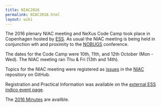 ```yaml
---
title: NIAC2016
permalink: NIAC2016.html
layout: wiki
---
```


The 2016 plenary NIAC meeting and NeXus Code Camp 
took place in Copenhagen hosted by
[ESS](https://europeanspallationsource.se/data-management-and-software-centre).
As usual the NIAC meeting is being held in conjunction wth and proximity
to the [NOBUGS](https://nobugs.esss.se/) conference.

The dates for the Code Camp were 10th, 11th, and 12th October (Mon -
Wed). The NIAC meeting ran Thu & Fri (13th and 14th).

Topics for the NIAC meeting were registered as
[issues](https://github.com/nexusformat/NIAC/issues) in the
[NIAC](https://github.com/nexusformat/NIAC) repository on GitHub.

Registration and Practical Information was available on the
[external ESS indico event page](https://indico.esss.lu.se/event/554/).

The [2016 Minutes](NIAC2016Minutes.html "wikilink") are availble.
